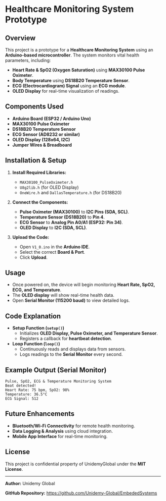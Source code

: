 # Healthcare Monitoring System Prototype

## Overview
This project is a prototype for a **Healthcare Monitoring System** using an **Arduino-based microcontroller**. The system monitors vital health parameters, including:

- **Heart Rate & SpO2 (Oxygen Saturation)** using **MAX30100 Pulse Oximeter**.
- **Body Temperature** using **DS18B20 Temperature Sensor**.
- **ECG (Electrocardiogram) Signal** using an **ECG module**.
- **OLED Display** for real-time visualization of readings.

## Components Used
- **Arduino Board (ESP32 / Arduino Uno)**
- **MAX30100 Pulse Oximeter**
- **DS18B20 Temperature Sensor**
- **ECG Sensor (AD8232 or similar)**
- **OLED Display (128x64, I2C)**
- **Jumper Wires & Breadboard**

## Installation & Setup
1. **Install Required Libraries:**
   - `MAX30100_PulseOximeter.h`
   - `U8g2lib.h` (for OLED Display)
   - `OneWire.h` and `DallasTemperature.h` (for DS18B20)

2. **Connect the Components:**
   - **Pulse Oximeter (MAX30100)** to **I2C Pins (SDA, SCL)**.
   - **Temperature Sensor (DS18B20)** to **Pin 4**.
   - **ECG Sensor** to **Analog Pin A0/A1 (ESP32: Pin 34)**.
   - **OLED Display** to **I2C (SDA, SCL)**.

3. **Upload the Code:**
   - Open `V1_0.ino` in the **Arduino IDE**.
   - Select the correct **Board & Port**.
   - Click **Upload**.

## Usage
- Once powered on, the device will begin monitoring **Heart Rate, SpO2, ECG, and Temperature**.
- The **OLED display** will show real-time health data.
- Open **Serial Monitor (115200 baud)** to view detailed logs.

## Code Explanation
- **Setup Function (`setup()`)**
  - Initializes **OLED Display, Pulse Oximeter, and Temperature Sensor**.
  - Registers a callback for **heartbeat detection**.
- **Loop Function (`loop()`)**
  - Continuously reads and displays data from sensors.
  - Logs readings to the **Serial Monitor** every second.

## Example Output (Serial Monitor)
```
Pulse, SpO2, ECG & Temperature Monitoring System
Beat detected!
Heart Rate: 75 bpm, SpO2: 98%
Temperature: 36.5°C
ECG Signal: 512
```

## Future Enhancements
- **Bluetooth/Wi-Fi Connectivity** for remote health monitoring.
- **Data Logging & Analysis** using cloud integration.
- **Mobile App Interface** for real-time monitoring.

## License
This project is confidential property of UnidemyGlobal under the  **MIT License**.

---

**Author:** Unidemy Global 

**GitHub Repository:** https://github.com/Unidemy-Global/EmbededSystems
